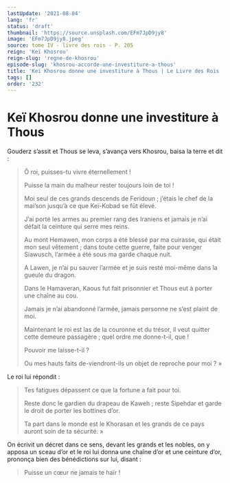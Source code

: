 ```yaml
---
lastUpdate: '2021-08-04'
lang: 'fr'
status: 'draft'
thumbnail: 'https://source.unsplash.com/EFm7JpD9jy8'
image: 'EFm7JpD9jy8.jpeg'
source: tome IV - livre des rois - P. 205
reign: 'Keï Khosrou'
reign-slug: 'regne-de-khosrou'
episode-slug: 'khosrou-accorde-une-investiture-a-thous'
title: 'Keï Khosrou donne une investiture à Thous | Le Livre des Rois | Shâhnâmeh'
tags: []
order: '232'
---
```


<!-- LTeX: language=fr -->

# Keï Khosrou donne une investiture à Thous

Gouderz s’assit et Thous se leva, s’avança vers Khosrou, baisa la terre et dit :

> Ô roi, puisses-tu vivre éternellement !
>
> Puisse la main du malheur rester toujours loin de toi !
>
> Moi seul de ces grands descends de Feridoun ; j’étais le chef de la mai’son jusqu’à ce que Keï-Kobad se fût élevé.
>
> J’ai porté les armes au premier rang des Iraniens et jamais je n’ai défait la ceinture qui serre mes reins.
>
> Au mont Hemawen, mon corps a été blessé par ma cuirasse, qui était mon seul vêtement ; dans toute cette guerre, faite pour venger Siawusch, l’armée a été sous ma garde chaque nuit.
>
> A Lawen, je n’ai pu sauver l’armée et je suis resté moi-même dans la gueule du dragon.
>
> Dans le Hamaveran, Kaous fut fait prisonnier et Thous eut à porter une chaîne au cou.
>
> Jamais je n’ai abandonné l’armée, jamais personne ne s’est plaint de moi.
>
> Maintenant le roi est las de la couronne et du trésor, il veut quitter cette demeure passagère ; quel ordre me donne-t-il, que !
>
> Pouvoir me laisse-t-il ?
>
> Ou mes hauts faits de-viendront-ils un objet de reproche pour moi ? »

Le roi lui répondit :

> Tes fatigues dépassent ce que la fortune a fait pour toi.
>
> Reste donc le gardien du drapeau de Kaweh ; reste Sipehdar et garde le droit de porter les bottines d’or.
>
> Ta part dans le monde est le Khorasan et les grands de ce pays auront soin de ta sécurité. »

On écrivit un décret dans ce sens, devant les grands et les nobles, on y apposa un sceau d’or et le roi lui donna une chaîne d’or et une ceinture d’or, prononça bien des bénédictions sur lui, disant :

> Puisse un cœur ne jamais te haïr !
